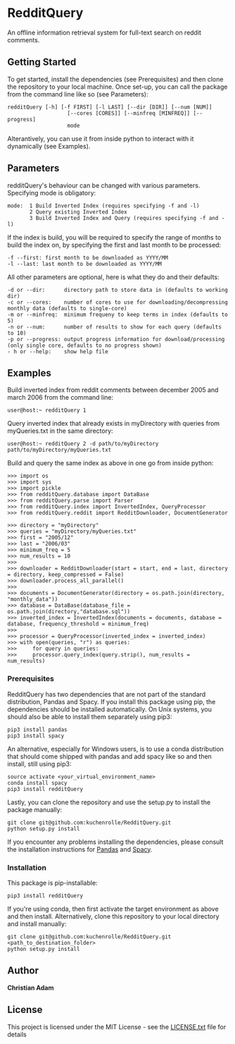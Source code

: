 # RedditQuery

An offline information retrieval system for full-text search on reddit comments.


## Getting Started

To get started, install the dependencies (see Prerequisites) and then clone the repository to your local machine. Once set-up, you can call the package from the command line like so (see Parameters):

```
redditQuery [-h] [-f FIRST] [-l LAST] [--dir [DIR]] [--num [NUM]]
                   [--cores [CORES]] [--minfreq [MINFREQ]] [--progress]
                   mode
```

Alterantively, you can use it from inside python to interact with it dynamically (see Examples).


## Parameters

redditQuery's behaviour can be changed with various parameters. Specifying mode is obligatory:

```
mode:  1 Build Inverted Index (requires specifying -f and -l)
       2 Query existing Inverted Index
       3 Build Inverted Index and Query (requires specifying -f and -l)
```

If the index is build, you will be required to specify the range of months to build the index on, by specifying the first and last month to be processed:

```
-f --first: first month to be downloaded as YYYY/MM
-l --last: last month to be downloaded as YYYY/MM
```

All other parameters are optional, here is what they do and their defaults:

```
-d or --dir:      directory path to store data in (defaults to working dir)
-c or --cores:    number of cores to use for downloading/decompressing monthly data (defaults to single-core)
-m or --minfreq:  minimum frequeny to keep terms in index (defaults to 5)
-n or --num:      number of results to show for each query (defaults to 10)
-p or --progress: output progress information for download/processing (only single core, defaults to no progress shown)
- h or --help:    show help file
```


## Examples

Build inverted index from reddit comments between december 2005 and march 2006 from the command line:

```
user@host:~ redditQuery 1
```

Query inverted index that already exists in myDirectory with queries from myQueries.txt in the same directory:

```
user@host:~ redditQuery 2 -d path/to/myDirectory path/to/myDirectory/myQueries.txt
```

Build and query the same index as above in one go from inside python:

```
>>> import os
>>> import sys
>>> import pickle
>>> from redditQuery.database import DataBase
>>> from redditQuery.parse import Parser
>>> from redditQuery.index import InvertedIndex, QueryProcessor
>>> from redditQuery.reddit import RedditDownloader, DocumentGenerator

>>> directory = "myDirectory"
>>> queries = "myDirectory/myQueries.txt"
>>> first = "2005/12"
>>> last = "2006/03"
>>> minimum_freq = 5
>>> num_results = 10
>>> 
>>> downloader = RedditDownloader(start = start, end = last, directory = directory, keep_compressed = False)
>>> downloader.process_all_parallel()
>>> 
>>> documents = DocumentGenerator(directory = os.path.join(directory, "monthly_data"))
>>> database = DataBase(database_file = os.path.join(directory,"database.sql"))
>>> inverted_index = InvertedIndex(documents = documents, database = database, frequency_threshold = minimum_freq)
>>> 
>>> processor = QueryProcessor(inverted_index = inverted_index)
>>> with open(queries, "r") as queries:
>>>     for query in queries:
>>>     processor.query_index(query.strip(), num_results = num_results)
```

### Prerequisites

RedditQuery has two dependencies that are not part of the standard distribution, Pandas and Spacy. If you install this package using pip, the dependencies should be installed automatically. On Unix systems, you should also be able to install them separately using pip3:

```
pip3 install pandas
pip3 install spacy
```

An alternative, especially for Windows users, is to use a conda distribution that should come shipped with pandas and add spacy like so and then install, still using pip3:

```
source activate <your_virtual_environment_name>
conda install spacy
pip3 install redditQuery
```

Lastly, you can clone the repository and use the setup.py to install the package manually:

```
git clone git@github.com:kuchenrolle/RedditQuery.git
python setup.py install
```


If you encounter any problems installing the dependencies, please consult the installation instructions for [Pandas](http://pandas.pydata.org/pandas-docs/stable/install.html) and [Spacy](https://spacy.io/docs/usage/).


### Installation

This package is pip-installable:

```
pip3 install redditQuery
```

If you're using conda, then first activate the target environment as above and then install. Alternatively, clone this repository to your local directory and install manually:

```
git clone git@github.com:kuchenrolle/RedditQuery.git <path_to_destination_folder>
python setup.py install
```


## Author

**Christian Adam**


## License

This project is licensed under the MIT License - see the [LICENSE.txt](LICENSE.txt) file for details